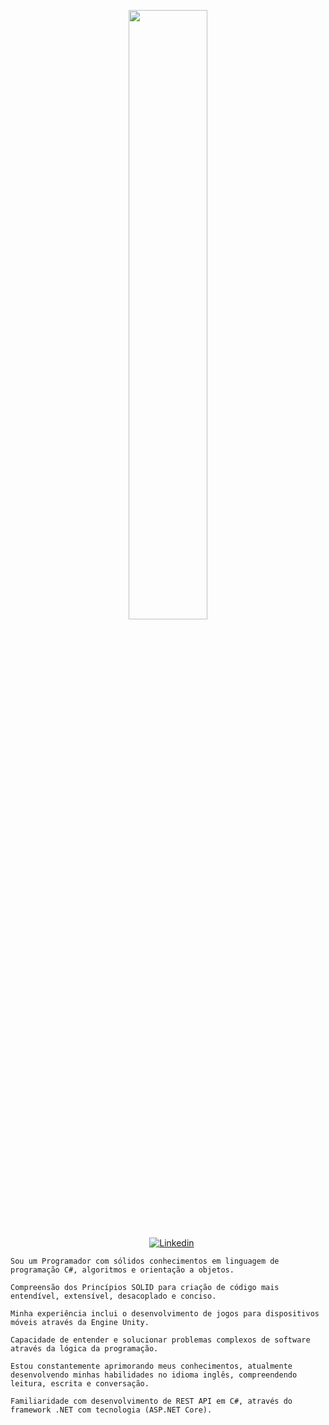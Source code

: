 <p align="center"><img width=50% src="https://media.giphy.com/media/IThjAlJnD9WNO/giphy.gif"></p>
 
 <p align="center">
    &nbsp;&nbsp;&nbsp;
    <a href="https://www.youtube.com/c/ÁreadaProgramação"><img alt="Linkedin" src="https://img.shields.io/youtube/channel/subscribers/UCXKSo8RSfVmrawXleZ-_arg?style=social"></a><a href="https://www.linkedin.com/in/alfredo1995/" target="_blank"></a>&nbsp;
</p>     
      
    Sou um Programador com sólidos conhecimentos em linguagem de programação C#, algoritmos e orientação a objetos. 

    Compreensão dos Princípios SOLID para criação de código mais entendível, extensível, desacoplado e conciso.
    
    Minha experiência inclui o desenvolvimento de jogos para dispositivos móveis através da Engine Unity. 

    Capacidade de entender e solucionar problemas complexos de software através da lógica da programação.

    Estou constantemente aprimorando meus conhecimentos, atualmente desenvolvendo minhas habilidades no idioma inglês, compreendendo leitura, escrita e conversação.
   
    Familiaridade com desenvolvimento de REST API em C#, através do framework .NET com tecnologia (ASP.NET Core).
